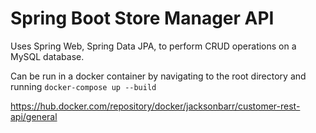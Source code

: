 # Spring Boot Store Manager API

Uses Spring Web, Spring Data JPA, to perform CRUD operations on a MySQL database.

Can be run in a docker container by navigating to the root directory and running ```docker-compose up --build```

https://hub.docker.com/repository/docker/jacksonbarr/customer-rest-api/general

